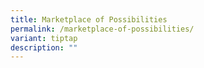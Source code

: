 ```yaml
---
title: Marketplace of Possibilities
permalink: /marketplace-of-possibilities/
variant: tiptap
description: ""
---
```


